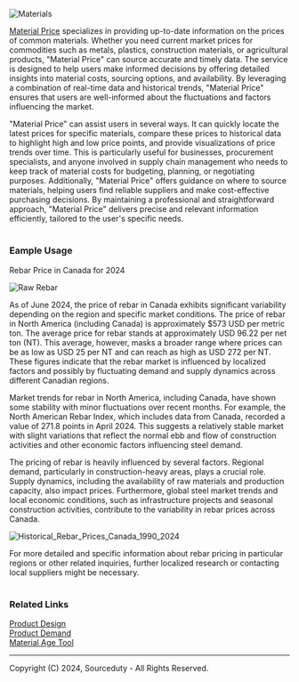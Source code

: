 ![Materials](https://github.com/sourceduty/Material_Price/assets/123030236/c0bb149d-9a8f-451b-b13e-78edd778b569)

[Material Price](https://chatgpt.com/g/g-C9qz5Ygzb-material-price) specializes in providing up-to-date information on the prices of common materials. Whether you need current market prices for commodities such as metals, plastics, construction materials, or agricultural products, "Material Price" can source accurate and timely data. The service is designed to help users make informed decisions by offering detailed insights into material costs, sourcing options, and availability. By leveraging a combination of real-time data and historical trends, "Material Price" ensures that users are well-informed about the fluctuations and factors influencing the market.

"Material Price" can assist users in several ways. It can quickly locate the latest prices for specific materials, compare these prices to historical data to highlight high and low price points, and provide visualizations of price trends over time. This is particularly useful for businesses, procurement specialists, and anyone involved in supply chain management who needs to keep track of material costs for budgeting, planning, or negotiating purposes. Additionally, "Material Price" offers guidance on where to source materials, helping users find reliable suppliers and make cost-effective purchasing decisions. By maintaining a professional and straightforward approach, "Material Price" delivers precise and relevant information efficiently, tailored to the user's specific needs.

#
### Eample Usage

Rebar Price in Canada for 2024

![Raw Rebar](https://github.com/sourceduty/Material_Price/assets/123030236/c1bfa61a-f08a-43f8-a0b7-24970aec96f2)

As of June 2024, the price of rebar in Canada exhibits significant variability depending on the region and specific market conditions. The price of rebar in North America (including Canada) is approximately $573 USD per metric ton. The average price for rebar stands at approximately USD 96.22 per net ton (NT). This average, however, masks a broader range where prices can be as low as USD 25 per NT and can reach as high as USD 272 per NT. These figures indicate that the rebar market is influenced by localized factors and possibly by fluctuating demand and supply dynamics across different Canadian regions​.

Market trends for rebar in North America, including Canada, have shown some stability with minor fluctuations over recent months. For example, the North American Rebar Index, which includes data from Canada, recorded a value of 271.8 points in April 2024. This suggests a relatively stable market with slight variations that reflect the normal ebb and flow of construction activities and other economic factors influencing steel demand​​.

The pricing of rebar is heavily influenced by several factors. Regional demand, particularly in construction-heavy areas, plays a crucial role. Supply dynamics, including the availability of raw materials and production capacity, also impact prices. Furthermore, global steel market trends and local economic conditions, such as infrastructure projects and seasonal construction activities, contribute to the variability in rebar prices across Canada​​.

![Historical_Rebar_Prices_Canada_1990_2024](https://github.com/sourceduty/Material_Price/assets/123030236/87f9aa3c-632c-4bab-8eb6-124e23032bab)

For more detailed and specific information about rebar pricing in particular regions or other related inquiries, further localized research or contacting local suppliers might be necessary.

#
### Related Links

[Product Design](https://github.com/sourceduty/Product_Design)
<br>
[Product Demand](https://github.com/sourceduty/Product_Demand)
<br>
[Material Age Tool](https://github.com/sourceduty/Material_Age_Tool)

***
Copyright (C) 2024, Sourceduty - All Rights Reserved.
